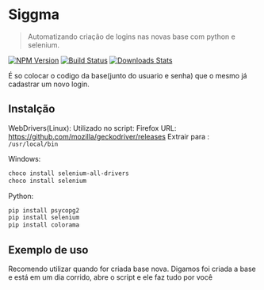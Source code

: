 # Siggma
> Automatizando criação de logins nas novas base com python e selenium.

[![NPM Version][npm-image]][npm-url]
[![Build Status][travis-image]][travis-url]
[![Downloads Stats][npm-downloads]][npm-url]

É so colocar o codigo da base(junto do usuario e senha) que o mesmo já cadastrar um novo login.


## Instalção
WebDrivers(Linux):
Utilizado no script: Firefox
URL: <a>https://github.com/mozilla/geckodriver/releases</a>
Extrair para : ```/usr/local/bin```

Windows:

```sh
choco install selenium-all-drivers
choco install selenium
```

Python:

```sh
pip install psycopg2
pip install selenium
pip install colorama
```


## Exemplo de uso

Recomendo utilizar quando for criada base nova.
Digamos foi criada a base e está em um dia corrido, abre o script e ele faz tudo por você



<!-- Markdown link & img dfn's -->
[npm-image]: https://img.shields.io/npm/v/datadog-metrics.svg?style=flat-square
[npm-url]: https://npmjs.org/package/datadog-metrics
[npm-downloads]: https://img.shields.io/npm/dm/datadog-metrics.svg?style=flat-square
[travis-image]: https://img.shields.io/travis/dbader/node-datadog-metrics/master.svg?style=flat-square
[travis-url]: https://travis-ci.org/dbader/node-datadog-metrics
[wiki]: https://github.com/yourname/yourproject/wiki
